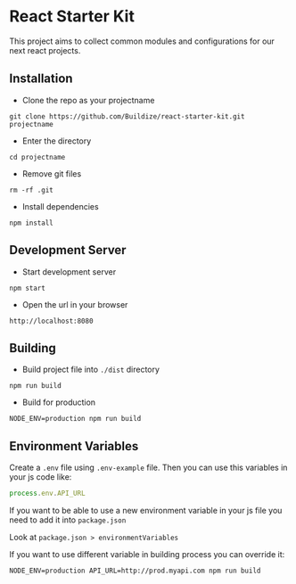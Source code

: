 React Starter Kit
=================

This project aims to collect common modules and configurations for our next react projects.

## Installation

- Clone the repo as your projectname
```
git clone https://github.com/Buildize/react-starter-kit.git projectname
```

- Enter the directory
```
cd projectname
```

- Remove git files
```
rm -rf .git
```

- Install dependencies
```
npm install
```

## Development Server
- Start development server
```
npm start
```

- Open the url in your browser
```
http://localhost:8080
```

## Building
- Build project file into ```./dist``` directory
```
npm run build
```
- Build for production
```
NODE_ENV=production npm run build
```

## Environment Variables
Create a ```.env``` file using ```.env-example``` file. Then you can use this variables in your js code like: 
```javascript
process.env.API_URL
```

If you want to be able to use a new environment variable in your js file you need to add it into ```package.json```

Look at ```package.json > environmentVariables```

If you want to use different variable in building process you can override it:

```
NODE_ENV=production API_URL=http://prod.myapi.com npm run build
```
